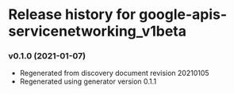 # Release history for google-apis-servicenetworking_v1beta

### v0.1.0 (2021-01-07)

* Regenerated from discovery document revision 20210105
* Regenerated using generator version 0.1.1


